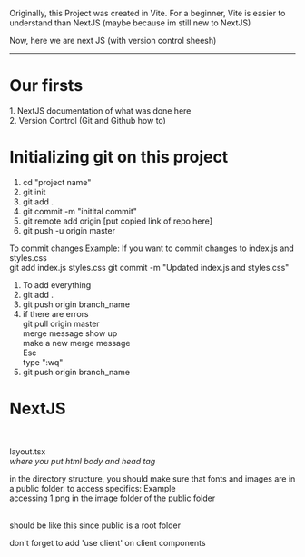 Originally, this Project was created in Vite. For a beginner, Vite is easier to understand than NextJS (maybe because im still new to NextJS)

Now, here we are next JS (with version control sheesh)
<hr>

<h1>Our firsts</h1>
1. NextJS documentation of what was done here <br />
2. Version Control (Git and Github how to)

<h1>Initializing git on this project</h1>

1. cd "project name" <br />
2. git init <br />
3. git add . <br />
4. git commit -m "initital commit" <br />
5. git remote add origin [put copied link of repo here] <br />
6. git push -u origin master <br />


To commit changes Example: If you want to commit changes to index.js and styles.css <br />
git add index.js styles.css git commit -m "Updated index.js and styles.css" <br />

1. To add everything <br />
2. git add . <br />
3. git push origin branch_name <br />
4. if there are errors <br />
      git pull origin master <br />
      merge message show up <br />
      make a new merge message <br />
      Esc <br />
      type ":wq" <br />
5. git push origin branch_name <br />

<h1>NextJS</h1> <br />

layout.tsx <br />
    <i>where you put html body and head tag</i>

in the directory structure, you should make sure that fonts and images are in a public folder. to access specifics:
Example <br />
  accessing 1.png in the image folder of the public folder <br />
  <link rel="icon" href="/images/1.png"> <br />
  should be like this since public is a root folder <br />

don't forget to add 'use client' on client components <br />
